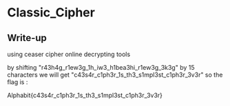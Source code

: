 # Classic_Cipher

## Write-up
using ceaser cipher online decrypting tools 

by shifting "r43h4g_r1ew3g_1h_iw3_h1bea3hi_r1ew3g_3k3g" by 15 characters we will get "c43s4r_c1ph3r_1s_th3_s1mpl3st_c1ph3r_3v3r" so the flag is :


Alphabit{c43s4r_c1ph3r_1s_th3_s1mpl3st_c1ph3r_3v3r}